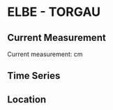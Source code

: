 # ELBE - TORGAU

## Current Measurement

Current measurement: <Value topic="rivers/pegel-online/ELBE/TORGAU/measurementValue"/> cm

## Time Series

<TimeSeries topic="rivers/pegel-online/ELBE/TORGAU/measurementValue" period="week" />

## Location

<WorldMap>
  <Marker lat="51.55368454231443" lon="13.01013060185494" labelTopic="rivers/pegel-online/ELBE/TORGAU" />
</WorldMap>
